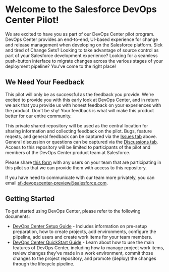 # Welcome to the Salesforce DevOps Center Pilot!

We are excited to have you as part of our DevOps Center pilot program.  DevOps Center provides an end-to-end, UI-based experience for change and release management when developing on the Salesforce platform.  Sick and tired of Change Sets?  Looking to take advantage of source control as part of your Salesforce development experience?  Looking for a seamless push-button interface to migrate changes across the various stages of your deployment pipeline?  You've come to the right place!

## We Need Your Feedback

This pilot will only be as successful as the feedback you provide. We're excited to provide you with this early look at DevOps Center, and in return we ask that you provide us with honest feedback on your experiences with the product.  Don't be shy!  Your feedback is what will make this product better for our entire community.

This private shared repository will be used as the central location for sharing information and collecting feedback on the pilot.  Bugs, feature reqests, and general feedback can be captured via the [Issues tab](https://github.com/forcedotcom/devops-center-feedback/issues) above.  General discussion or questions can be captured via the [Discussions tab](https://github.com/forcedotcom/devops-center-feedback/discussions).  Access to this repository will be limited to participants of the pilot and members of the DevOps Center product team at Salesforce.

Please share [this form](https://docs.google.com/forms/d/10GTW-jDZRvw8tdMS12HRGKPImZ6ZA5w6uSOK3g5EUEI) with any users on your team that are participating in this pilot so that we can provide them with access to this repository.  

If you have need to communicate with our team more privately, you can email sf-devopscenter-preview@salesforce.com.  

## Getting Started

To get started using DevOps Center, please refer to the following documents:
* [DevOps Center Setup Guide](https://docs.google.com/document/d/1dGpEciuuievTt16M_CianpOWECYGyUOnkoBc4O6g-Js/) - Includes information on pre-setup preparation, how to create projects, add environments, configure the piipeline, add users and create work items for your team members.
* [DevOps Center QuickStart Guide](https://github.com/forcedotcom/devops-center-feedback/blob/main/QuickStartGuide_%20DevOpsCenter.pdf) - Learn about how to use the main features of DevOps Center, including how to manage project work items, review changes they’ve made in a work environment, commit those changes to the project repository, and promote (deploy) the changes through the lifecycle pipeline.
